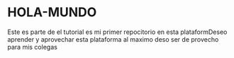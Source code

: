 # HOLA-MUNDO
Este es parte de el tutorial es mi primer repocitorio en esta plataformDeseo aprender y aprovechar esta plataforma al maximo
deso ser de provecho para mis colegas
